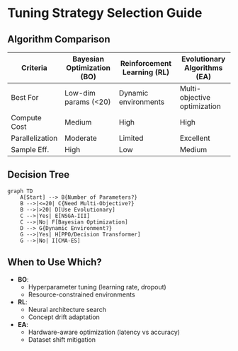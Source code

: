 # Tuning Strategy Selection Guide

## Algorithm Comparison
| Criteria        | Bayesian Optimization (BO) | Reinforcement Learning (RL) | Evolutionary Algorithms (EA) |
|-----------------|----------------------------|-----------------------------|------------------------------|
| Best For        | Low-dim params (<20)        | Dynamic environments        | Multi-objective optimization |
| Compute Cost    | Medium                     | High                        | High                         |
| Parallelization | Moderate                   | Limited                     | Excellent                    |
| Sample Eff.     | High                       | Low                         | Medium                       |

## Decision Tree
```mermaid
graph TD
    A[Start] --> B{Number of Parameters?}
    B -->|<=20| C{Need Multi-Objective?}
    B -->|>20| D[Use Evolutionary]
    C -->|Yes| E[NSGA-III]
    C -->|No| F[Bayesian Optimization]
    D --> G{Dynamic Environment?}
    G -->|Yes| H[PPO/Decision Transformer]
    G -->|No| I[CMA-ES]
```

## When to Use Which?
- **BO**: 
  - Hyperparameter tuning (learning rate, dropout)
  - Resource-constrained environments
- **RL**:
  - Neural architecture search
  - Concept drift adaptation
- **EA**:
  - Hardware-aware optimization (latency vs accuracy)
  - Dataset shift mitigation